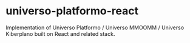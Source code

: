 # universo-platformo-react
Implementation of Universo Platformo / Universo MMOOMM / Universo Kiberplano built on React and related stack.
